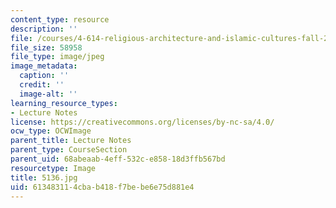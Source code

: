 ```yaml
---
content_type: resource
description: ''
file: /courses/4-614-religious-architecture-and-islamic-cultures-fall-2002/613483114cbab418f7bebe6e75d881e4_5136.jpg
file_size: 58958
file_type: image/jpeg
image_metadata:
  caption: ''
  credit: ''
  image-alt: ''
learning_resource_types:
- Lecture Notes
license: https://creativecommons.org/licenses/by-nc-sa/4.0/
ocw_type: OCWImage
parent_title: Lecture Notes
parent_type: CourseSection
parent_uid: 68abeaab-4eff-532c-e858-18d3ffb567bd
resourcetype: Image
title: 5136.jpg
uid: 61348311-4cba-b418-f7be-be6e75d881e4
---
```

